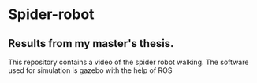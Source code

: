 # Spider-robot
## Results from my master's thesis. ##

This repository contains a video of the spider robot walking. The software used for simulation is gazebo with the help of ROS
